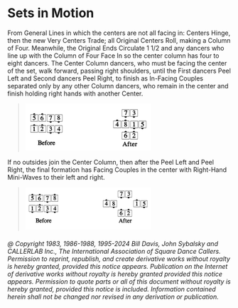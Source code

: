 
# Sets in Motion

From General Lines in which the centers are not all facing in:
Centers Hinge, then the new Very Centers Trade; all Original Centers
Roll, making a Column of Four. Meanwhile, the Original Ends Circulate 1
1/2 and any dancers who line up with the Column of Four Face In so the
center column has four to eight dancers. The Center Column dancers,
who must be facing the center of the set, walk forward, passing
right shoulders, until the First dancers Peel Left and Second
dancers Peel Right, to finish as In-Facing Couples separated only by
any other Column dancers, who remain in the center and finish
holding right hands with another Center.

> 
> ![alt](sets_in_motion-1.png)
> 

If no outsides join the Center Column, 
then after the Peel Left and Peel Right,
the final formation has Facing Couples in the center
with Right-Hand Mini-Waves to their left and right.

>
> ![alt](sets_in_motion-2.png)
>

###### @ Copyright 1983, 1986-1988, 1995-2024 Bill Davis, John Sybalsky and CALLERLAB Inc., The International Association of Square Dance Callers. Permission to reprint, republish, and create derivative works without royalty is hereby granted, provided this notice appears. Publication on the Internet of derivative works without royalty is hereby granted provided this notice appears. Permission to quote parts or all of this document without royalty is hereby granted, provided this notice is included. Information contained herein shall not be changed nor revised in any derivation or publication.
